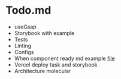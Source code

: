 # Todo.md

- useGsap
- Storybook with example
- Tests
- Linting
- Configs
- When component ready md example [file](https://github.com/Barklim/onlyfClient?tab=readme-ov-file)
- Vercel deploy task and storybook
- Architecture molecular